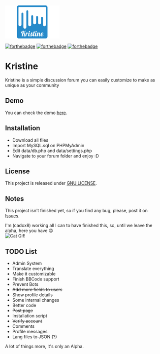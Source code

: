 ![Kristine](https://github.com/cadox8/Kristine/blob/master/img/kristine.jpg)

[![forthebadge](http://forthebadge.com/images/badges/built-with-love.svg)](http://forthebadge.com)
[![forthebadge](http://forthebadge.com/images/badges/validated-html5.svg)](http://forthebadge.com)
[![forthebadge](http://forthebadge.com/images/badges/contains-cat-gifs.svg)](http://forthebadge.com)

# Kristine
Kristine is a simple discussion forum you can easily customize to make as unique as your community<br>

## Demo
You can check the demo [here](http://kristine.ml).

## Installation
- Download all files
- Import MySQL.sql on PHPMyAdmin
- Edit data/db.php and data/settings.php
- Navigate to your forum folder and enjoy :D

## License
This project is released under [GNU LICENSE](https://github.com/cadox8/Kristine/blob/master/LICENSE).

## Notes
This project isn't finished yet, so if you find any bug, please, post it on [Issues](https://github.com/cadox8/Kristine/issues).

I'm (cadox8) working all I can to have finished this, so, until we leave the alpha, here you have :blush:<br>
![Cat Gif!](http://bestanimations.com/Animals/Mammals/Cats/catgif/cute-cat-animated-gif-6.gif)

## TODO List
- Admin System
- Translate everything
- Make it customizable
- Finish BBCode support
- Prevent Bots
- <s>Add more fields to users</s>
- <s>Show profile details</s>
- Some internal changes
- Better code
- <s>Post page</s>
- Installation script
- <s>Verify account</s>
- Comments
- Profile messages
- Lang files to JSON (?)

A lot of things more, it's only an Alpha.

